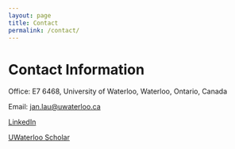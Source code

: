 ```yaml
---
layout: page
title: Contact
permalink: /contact/
---
```


# Contact Information
Office: E7 6468, University of Waterloo, Waterloo, Ontario, Canada

Email: jan.lau@uwaterloo.ca

[LinkedIn](https://www.linkedin.com/in/jan-lau-203910111/)

[UWaterloo Scholar](https://uwaterloo.ca/scholar/jcllau)
